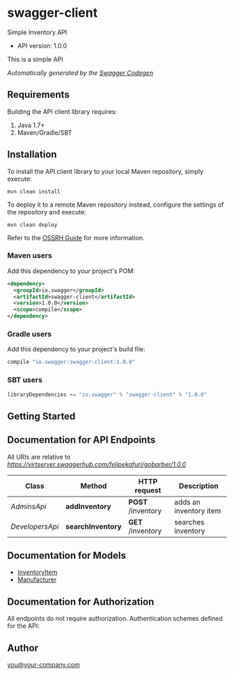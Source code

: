 # swagger-client

Simple Inventory API
- API version: 1.0.0

This is a simple API


*Automatically generated by the [Swagger Codegen](https://github.com/swagger-api/swagger-codegen)*

## Requirements

Building the API client library requires:
1. Java 1.7+
2. Maven/Gradle/SBT

## Installation

To install the API client library to your local Maven repository, simply execute:

```shell
mvn clean install
```

To deploy it to a remote Maven repository instead, configure the settings of the repository and execute:

```shell
mvn clean deploy
```

Refer to the [OSSRH Guide](http://central.sonatype.org/pages/ossrh-guide.html) for more information.

### Maven users

Add this dependency to your project's POM:

```xml
<dependency>
  <groupId>io.swagger</groupId>
  <artifactId>swagger-client</artifactId>
  <version>1.0.0</version>
  <scope>compile</scope>
</dependency>
```

### Gradle users

Add this dependency to your project's build file:

```groovy
compile "io.swagger:swagger-client:1.0.0"
```

### SBT users

```scala
libraryDependencies += "io.swagger" % "swagger-client" % "1.0.0"
```

## Getting Started

## Documentation for API Endpoints

All URIs are relative to *https://virtserver.swaggerhub.com/felipekafuri/gobarber/1.0.0*

Class | Method | HTTP request | Description
------------ | ------------- | ------------- | -------------
*AdminsApi* | **addInventory** | **POST** /inventory | adds an inventory item
*DevelopersApi* | **searchInventory** | **GET** /inventory | searches inventory


## Documentation for Models

 - [InventoryItem](InventoryItem.md)
 - [Manufacturer](Manufacturer.md)


## Documentation for Authorization

All endpoints do not require authorization.
Authentication schemes defined for the API:

## Author

you@your-company.com
